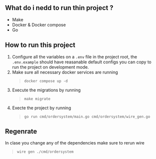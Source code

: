 ## What do i nedd to run thin project ?
- Make
- Docker & Docker compose
- Go

## How to run this project 

1. Configure all the variables on a `.env` file in the project root, the `.env.example` should have reasanable default configs you can copy to run the project on development mode.
2. Make sure all necessary docker services are running <br>
    > `docker compose up -d`
3. Execute the migrations by running <br>
    > `make migrate`
4. Execte the project by running<br>
    > `go run cmd/ordersystem/main.go cmd/ordersystem/wire_gen.go`

## Regenrate
In clase you change any of the dependencies make sure to rerun wire
> `wire gen ./cmd/ordersystem`